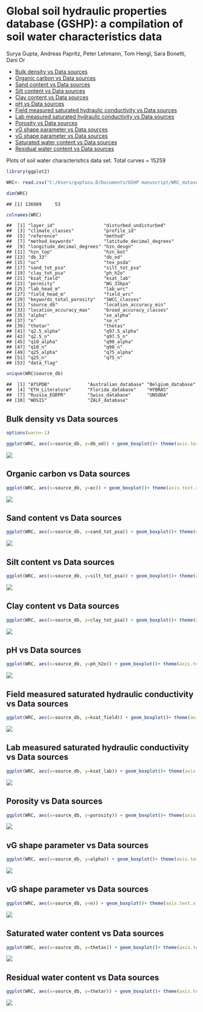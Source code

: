 Global soil hydraulic properties database (GSHP): a compilation of soil
water characteristics data
================
Surya Gupta, Andreas Papritz, Peter Lehmann, Tom Hengl, Sara Bonetti,
Dani Or

  - [Bulk density vs Data sources](#bulk-density-vs-data-sources)
  - [Organic carbon vs Data sources](#organic-carbon-vs-data-sources)
  - [Sand content vs Data sources](#sand-content-vs-data-sources)
  - [Silt content vs Data sources](#silt-content-vs-data-sources)
  - [Clay content vs Data sources](#clay-content-vs-data-sources)
  - [pH vs Data sources](#ph-vs-data-sources)
  - [Field measured saturated hydraulic conductivity vs Data
    sources](#field-measured-saturated-hydraulic-conductivity-vs-data-sources)
  - [Lab measured saturated hydraulic conductivity vs Data
    sources](#lab-measured-saturated-hydraulic-conductivity-vs-data-sources)
  - [Porosity vs Data sources](#porosity-vs-data-sources)
  - [vG shape parameter vs Data
    sources](#vg-shape-parameter-vs-data-sources)
  - [vG shape parameter vs Data
    sources](#vg-shape-parameter-vs-data-sources-1)
  - [Saturated water content vs Data
    sources](#saturated-water-content-vs-data-sources)
  - [Residual water content vs Data
    sources](#residual-water-content-vs-data-sources)

Plots of soil water characteristics data set. Total curves = 15259

``` r
library(ggplot2)

WRC<- read.csv("C:/Users/guptasu.D/Documents/GSHP manuscript/WRC_dataset_surya_et_al_2021_final.csv")

dim(WRC)
```

    ## [1] 136989     53

``` r
colnames(WRC)
```

    ##  [1] "layer_id"                  "disturbed_undisturbed"    
    ##  [3] "climate_classes"           "profile_id"               
    ##  [5] "reference"                 "method"                   
    ##  [7] "method_keywords"           "latitude_decimal_degrees" 
    ##  [9] "longitude_decimal_degrees" "hzn_desgn"                
    ## [11] "hzn_top"                   "hzn_bot"                  
    ## [13] "db_33"                     "db_od"                    
    ## [15] "oc"                        "tex_psda"                 
    ## [17] "sand_tot_psa"              "silt_tot_psa"             
    ## [19] "clay_tot_psa"              "ph_h2o"                   
    ## [21] "ksat_field"                "ksat_lab"                 
    ## [23] "porosity"                  "WG_33kpa"                 
    ## [25] "lab_head_m"                "lab_wrc"                  
    ## [27] "field_head_m"              "field_wrc"                
    ## [29] "keywords_total_porosity"   "SWCC_classes"             
    ## [31] "source_db"                 "location_accuracy_min"    
    ## [33] "location_accuracy_max"     "broad_accuracy_classes"   
    ## [35] "alpha"                     "se_alpha"                 
    ## [37] "n"                         "se_n"                     
    ## [39] "thetar"                    "thetas"                   
    ## [41] "q2.5_alpha"                "q97.5_alpha"              
    ## [43] "q2.5_n"                    "q97.5_n"                  
    ## [45] "q10_alpha"                 "q90_alpha"                
    ## [47] "q10_n"                     "q90_n"                    
    ## [49] "q25_alpha"                 "q75_alpha"                
    ## [51] "q25_n"                     "q75_n"                    
    ## [53] "data_flag"

``` r
unique(WRC$source_db)
```

    ##  [1] "AfSPDB"              "Australian_database" "Belgium_database"   
    ##  [4] "ETH_Literature"      "Florida_database"    "HYBRAS"             
    ##  [7] "Russia_EGRPR"        "Swiss_database"      "UNSODA"             
    ## [10] "WOSIS"               "ZALF_database"

## Bulk density vs Data sources

``` r
options(warn=-1)

ggplot(WRC, aes(x=source_db, y=db_od)) + geom_boxplot()+ theme(axis.text.x = element_text(angle = 90, hjust = 1))+labs( y= expression(paste("db_od [", g/cm^{3},"]")), x = expression(paste("source_db [-]" )))
```

![](Dataset_graphs1_files/figure-gfm/unnamed-chunk-1-1.png)<!-- -->

## Organic carbon vs Data sources

``` r
ggplot(WRC, aes(x=source_db, y=oc)) + geom_boxplot()+ theme(axis.text.x = element_text(angle = 90, hjust = 1))+labs( y= expression(paste("oc [% carbon of dry mass]")), x = expression(paste("source_db [-]" )))
```

![](Dataset_graphs1_files/figure-gfm/unnamed-chunk-2-1.png)<!-- -->

## Sand content vs Data sources

``` r
ggplot(WRC, aes(x=source_db, y=sand_tot_psa)) + geom_boxplot()+ theme(axis.text.x = element_text(angle = 90, hjust = 1))+labs( y= expression(paste("sand_tot_psa [dekagram/kg]")), x = expression(paste("source_db [-]" )))
```

![](Dataset_graphs1_files/figure-gfm/unnamed-chunk-3-1.png)<!-- -->

## Silt content vs Data sources

``` r
ggplot(WRC, aes(x=source_db, y=silt_tot_psa)) + geom_boxplot()+ theme(axis.text.x = element_text(angle = 90, hjust = 1))+labs( y= expression(paste("silt_tot_psa [dekagram/kg]")), x = expression(paste("source_db [-]" )))
```

![](Dataset_graphs1_files/figure-gfm/unnamed-chunk-4-1.png)<!-- -->

## Clay content vs Data sources

``` r
ggplot(WRC, aes(x=source_db, y=clay_tot_psa)) + geom_boxplot()+ theme(axis.text.x = element_text(angle = 90, hjust = 1))+labs( y= expression(paste("clay_tot_psa [dekagram/kg]")), x = expression(paste("source_db [-]" )))
```

![](Dataset_graphs1_files/figure-gfm/unnamed-chunk-5-1.png)<!-- -->

## pH vs Data sources

``` r
ggplot(WRC, aes(x=source_db, y=ph_h2o)) + geom_boxplot()+ theme(axis.text.x = element_text(angle = 90, hjust = 1))+labs( y= expression(paste("ph_h2o [-]")), x = expression(paste("source_db [-]" )))
```

![](Dataset_graphs1_files/figure-gfm/unnamed-chunk-6-1.png)<!-- -->

## Field measured saturated hydraulic conductivity vs Data sources

``` r
ggplot(WRC, aes(x=source_db, y=ksat_field)) + geom_boxplot()+ theme(axis.text.x = element_text(angle = 90, hjust = 1))+labs( y= expression(paste("ksat_field [cm/day]")), x = expression(paste("source_db [-]" )))
```

![](Dataset_graphs1_files/figure-gfm/unnamed-chunk-7-1.png)<!-- -->

## Lab measured saturated hydraulic conductivity vs Data sources

``` r
ggplot(WRC, aes(x=source_db, y=ksat_lab)) + geom_boxplot()+ theme(axis.text.x = element_text(angle = 90, hjust = 1))+labs( y= expression(paste("ksat_lab [cm/day]")), x = expression(paste("source_db [-]" )))
```

![](Dataset_graphs1_files/figure-gfm/unnamed-chunk-8-1.png)<!-- -->

## Porosity vs Data sources

``` r
ggplot(WRC, aes(x=source_db, y=porosity)) + geom_boxplot()+ theme(axis.text.x = element_text(angle = 90, hjust = 1))+labs( y= expression(paste("porosity [", m^{3}/m^{3},"]")), x = expression(paste("source_db [-]" )))
```

![](Dataset_graphs1_files/figure-gfm/unnamed-chunk-9-1.png)<!-- -->

## vG shape parameter vs Data sources

``` r
ggplot(WRC, aes(x=source_db, y=alpha)) + geom_boxplot()+ theme(axis.text.x = element_text(angle = 90, hjust = 1))+labs( y= expression(paste("alpha [1/m]")), x = expression(paste("source_db [-]" )))
```

![](Dataset_graphs1_files/figure-gfm/unnamed-chunk-10-1.png)<!-- -->

## vG shape parameter vs Data sources

``` r
ggplot(WRC, aes(x=source_db, y=n)) + geom_boxplot()+ theme(axis.text.x = element_text(angle = 90, hjust = 1))+labs( y= expression(paste("n [-]")), x = expression(paste("source_db [-]" )))
```

![](Dataset_graphs1_files/figure-gfm/unnamed-chunk-11-1.png)<!-- -->

## Saturated water content vs Data sources

``` r
ggplot(WRC, aes(x=source_db, y=thetas)) + geom_boxplot()+ theme(axis.text.x = element_text(angle = 90, hjust = 1))+labs( y= expression(paste("thetas [", m^{3}/m^{3},"]")), x = expression(paste("source_db [-]" )))
```

![](Dataset_graphs1_files/figure-gfm/unnamed-chunk-12-1.png)<!-- -->

## Residual water content vs Data sources

``` r
ggplot(WRC, aes(x=source_db, y=thetar)) + geom_boxplot()+ theme(axis.text.x = element_text(angle = 90, hjust = 1))+labs( y= expression(paste("thetar [", m^{3}/m^{3},"]")), x = expression(paste("source_db [-]" )))
```

![](Dataset_graphs1_files/figure-gfm/unnamed-chunk-13-1.png)<!-- -->

